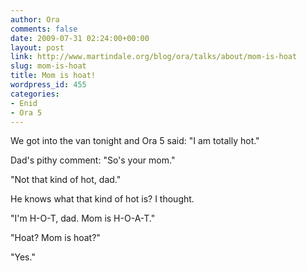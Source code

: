 ```yaml
---
author: Ora
comments: false
date: 2009-07-31 02:24:00+00:00
layout: post
link: http://www.martindale.org/blog/ora/talks/about/mom-is-hoat
slug: mom-is-hoat
title: Mom is hoat!
wordpress_id: 455
categories:
- Enid
- Ora 5
---
```


We got into the van tonight and Ora 5 said: "I am totally hot."  
  
Dad's pithy comment: "So's your mom."  
  
"Not that kind of hot, dad."  
  
He knows what that kind of hot is? I thought.  
  
"I'm H-O-T, dad. Mom is H-O-A-T."  
  
"Hoat? Mom is hoat?"  
  
"Yes."
